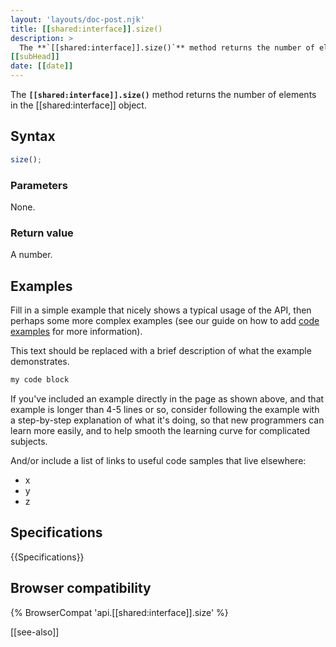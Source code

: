 ```yaml
---
layout: 'layouts/doc-post.njk'
title: [[shared:interface]].size()
description: >
  The **`[[shared:interface]].size()`** method returns the number of elements in the [[shared:interface]] object.
[[subHead]]
date: [[date]]
---
```


The **`[[shared:interface]].size()`** method returns the number of elements in the [[shared:interface]] object.

## Syntax

```js
size();
```

### Parameters

None.

### Return value

A number.

## Examples

Fill in a simple example that nicely shows a typical usage of the API, then perhaps some more complex examples (see our guide on how to add [code examples](/en-US/docs/MDN/Contribute/Structures/Code_examples) for more information).

This text should be replaced with a brief description of what the example demonstrates.

```js
my code block
```

If you've included an example directly in the page as shown above, and that example is longer than 4-5 lines or so, consider following the example with a step-by-step explanation of what it's doing, so that new programmers can learn more easily, and to help smooth the learning curve for complicated subjects.

And/or include a list of links to useful code samples that live elsewhere:

*   x
*   y
*   z

## Specifications

{{Specifications}}

## Browser compatibility

{% BrowserCompat 'api.[[shared:interface]].size' %}

[[see-also]]